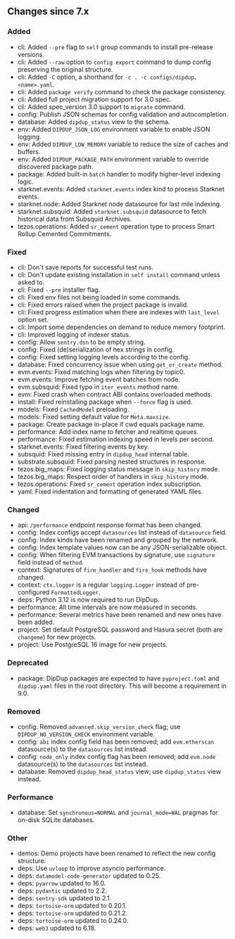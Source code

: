 <!-- markdownlint-disable first-line-h1 -->
## Changes since 7.x

### Added

- cli: Added `--pre` flag to `self` group commands to install pre-release versions.
- cli: Added `--raw` option to `config export` command to dump config preserving the original structure.
- cli: Added `-C` option, a shorthand for `-c . -c configs/dipdup.<name>.yaml`.
- cli: Added `package verify` command to check the package consistency.
- cli: Added full project migration support for 3.0 spec.
- cli: Added spec_version 3.0 support to `migrate` command.
- config: Publish JSON schemas for config validation and autocompletion.
- database: Added `dipdup_status` view to the schema.
- env: Added `DIPDUP_JSON_LOG` environment variable to enable JSON logging.
- env: Added `DIPDUP_LOW_MEMORY` variable to reduce the size of caches and buffers.
- env: Added `DIPDUP_PACKAGE_PATH` environment variable to override discovered package path.
- package: Added built-in `batch` handler to modify higher-level indexing logic.
- starknet.events: Added `starknet.events` index kind to process Starknet events.
- starknet.node: Added Starknet node datasource for last mile indexing.
- starknet.subsquid: Added `starknet.subsquid` datasource to fetch historical data from Subsquid Archives.
- tezos.operations: Added `sr_cement` operation type to process Smart Rollup Cemented Commitments.

### Fixed

- cli: Don't save reports for successful test runs.
- cli: Don't update existing installation in `self install` command unless asked to.
- cli: Fixed `--pre` installer flag.
- cli: Fixed env files not being loaded in some commands.
- cli: Fixed errors raised when the project package is invalid.
- cli: Fixed progress estimation when there are indexes with `last_level` option set.
- cli: Import some dependencies on demand to reduce memory footprint.
- cli: Improved logging of indexer status.
- config: Allow `sentry.dsn` to be empty string.
- config: Fixed (de)serialization of hex strings in config.
- config: Fixed setting logging levels according to the config.
- database: Fixed concurrency issue when using `get_or_create` method.
- evm.events: Fixed matching logs when filtering by topic0.
- evm.events: Improve fetching event batches from node.
- evm.subsquid: Fixed typo in `iter_events` method name.
- evm: Fixed crash when contract ABI contains overloaded methods.
- install: Fixed reinstalling package when `--force` flag is used.
- models: Fixed `CachedModel` preloading.
- models: Fixed setting default value for `Meta.maxsize`.
- package: Create package in-place if cwd equals package name.
- performance: Add index name to fetcher and realtime queues.
- performance: Fixed estimation indexing speed in levels per second.
- starknet.events: Fixed filtering events by key.
- subsquid: Fixed missing entry in `dipdup_head` internal table.
- substrate.subsquid: Fixed parsing nested structures in response.
- tezos.big_maps: Fixed logging status message in `skip_history` mode.
- tezos.big_maps: Respect order of handlers in `skip_history` mode.
- tezos.operations: Fixed `sr_cement` operation index subscription.
- yaml: Fixed indentation and formatting of generated YAML files.

### Changed

- api: `/performance` endpoint response format has been changed.
- config: Index configs accept `datasources` list instead of `datasource` field.
- config: Index kinds have been renamed and grouped by the network.
- config: Index template values now can be any JSON-serializable object.
- config: When filtering EVM transactions by signature, use `signature` field instead of `method`.
- context: Signatures of `fire_handler` and `fire_hook` methods have changed.
- context: `ctx.logger` is a regular `logging.Logger` instead of pre-configured `FormattedLogger`.
- deps: Python 3.12 is now required to run DipDup.
- performance: All time intervals are now measured in seconds.
- performance: Several metrics have been renamed and new ones have been added.
- project: Set default PostgreSQL password and Hasura secret (both are `changeme`) for new projects.
- project: Use PostgreSQL 16 image for new projects.

### Deprecated

- package: DipDup packages are expected to have `pyproject.toml` and `dipdup.yaml` files in the root directory. This will become a requirement in 9.0.

### Removed

- config: Removed `advanced.skip_version_check` flag; use `DIPDUP_NO_VERSION_CHECK` environment variable.
- config: `abi` index config field has been removed; add `evm.etherscan` datasource(s) to the `datasources` list instead.
- config: `node_only` index config flag has been removed; add `evm.node` datasource(s) to the `datasources` list instead.
- database: Removed `dipdup_head_status` view; use `dipdup_status` view instead.

### Performance

- database: Set `synchronous=NORMAL` and `journal_mode=WAL` pragmas for on-disk SQLite databases.

### Other

- demos: Demo projects have been renamed to reflect the new config structure.
- deps: Use `uvloop` to improve asyncio performance.
- deps: `datamodel-code-generator` updated to 0.25.
- deps: `pyarrow` updated to 16.0.
- deps: `pydantic` updated to 2.2.
- deps: `sentry-sdk` updated to 2.1.
- deps: `tortoise-orm` updated to 0.20.1.
- deps: `tortoise-orm` updated to 0.21.2.
- deps: `tortoise-orm` updated to 0.24.0.
- deps: `web3` updated to 6.18.
